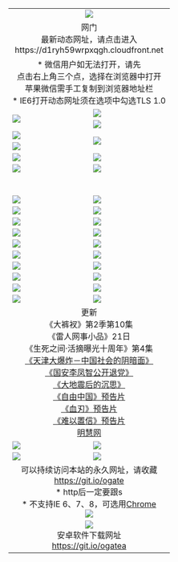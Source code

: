 ﻿<table>
  <tr></tr>
  <tr><td colspan=2 align=center><img src="https://cloud.githubusercontent.com/assets/11880933/13434984/f430fae2-e012-11e5-814f-c2df1e82b247.jpg" /></td></tr>
  <tr><td colspan=2 align=center>网门<br>最新动态网址，请点击进入
<br>https://d1ryh59wrpxqgh.cloudfront.net
    </td>
  </tr>
  <tr>
    <td colspan=2 align=center>* 微信用户如无法打开，请先<br>点击右上角三个点，选择在浏览器中打开<br>苹果微信需手工复制到浏览器地址栏
    <br>* IE6打开动态网址须在选项中勾选TLS 1.0</td>
  </tr>
  <tr>
    <td rowspan=2><a href="https://d1ryh59wrpxqgh.cloudfront.net/ogUP.aspx?name=11DKC.mp4&list=11DKC" target="_blank"><img src="https://d1ryh59wrpxqgh.cloudfront.net/Up/11DKC1.jpg" /></a></td> 
    <td><div><a href="https://d1ryh59wrpxqgh.cloudfront.net/ogUP.aspx?name=LRWS.mp4&list=LRWS" target="_blank"><img src="https://d1ryh59wrpxqgh.cloudfront.net/Up/LRWS.jpg" /></a></td>
   </tr>
  <tr>
    <td><a href="https://d1ryh59wrpxqgh.cloudfront.net/ogNiceVedio.aspx" target="_blank"><img src="https://d1ryh59wrpxqgh.cloudfront.net/Up/11TGKDY.jpg" /></a></td>
  </tr>
  <tr>
    <td><a href="https://d1ryh59wrpxqgh.cloudfront.net/ogUP.aspx?name=JQR.mp4&count=2" target="_blank"><img src="https://d1ryh59wrpxqgh.cloudfront.net/Up/JQR.jpg" /></a></td>   
    <td rowspan=2><a href="https://d1ryh59wrpxqgh.cloudfront.net/ogUP.aspx?name=JP.mp4&count=9" target="_blank"><img src="https://d1ryh59wrpxqgh.cloudfront.net/Up/JP.jpg" /></td>
  </tr>
  <tr>
    <td><a href="https://d1ryh59wrpxqgh.cloudfront.net/ogUP.aspx?name=WH.mp4" target="_blank"><img src="https://d1ryh59wrpxqgh.cloudfront.net/Up/WH.jpg" /></a></td>
  </tr>
  <tr>
    <td><a href="https://d1ryh59wrpxqgh.cloudfront.net/ogUP.aspx?name=SSZJ.mp4&list=SSZJ" target="_blank"><img src="https://d1ryh59wrpxqgh.cloudfront.net/Up/SSZJ.jpg" /></a></td>
    <td><a href="https://d1ryh59wrpxqgh.cloudfront.net/ogUP.aspx?name=1XQK.mp4&count=13" target="_blank"><img src="https://d1ryh59wrpxqgh.cloudfront.net/Up/1XQK.jpg" /></a</td>
  </tr>
  <tr>
    <td><a href="https://d1ryh59wrpxqgh.cloudfront.net/ogUP.aspx?name=ZY.mp4&count=2015|16" target="_blank"><img src="https://d1ryh59wrpxqgh.cloudfront.net/Up/ZY.jpg" /></a</td>
    <td><a href="https://d1ryh59wrpxqgh.cloudfront.net/ogUP.aspx?name=XTFY.mp4&count=B|2,A|24" target="_blank"><img src="https://d1ryh59wrpxqgh.cloudfront.net/Up/XTFY.jpg" /></a></td>
  </tr>
  <tr height="40">
  </tr>
  <tr>
    <td><a href="https://d1ryh59wrpxqgh.cloudfront.net/ogUP.aspx?name=4SQQ.mp4&list=4SQQ" target="_blank"><img src="https://d1ryh59wrpxqgh.cloudfront.net/Up/4SQQ0.jpg"/></a></td>
    <td><a href="https://d1ryh59wrpxqgh.cloudfront.net/ogUP.aspx?name=4SHQ.mp4&list=4SHQ" target="_blank"><img src="https://d1ryh59wrpxqgh.cloudfront.net/Up/4SHQ0.jpg"/></a></td>
  </tr>
  <tr>
    <td><a href="https://d1ryh59wrpxqgh.cloudfront.net/ogUP.aspx?name=4SZG.mp4&list=4SZG" target="_blank"><img src="https://d1ryh59wrpxqgh.cloudfront.net/Up/4SZG0.jpg"/></a></td>
    <td><a href="https://d1ryh59wrpxqgh.cloudfront.net/ogUP.aspx?name=4SDJ.mp4&list=4SDJ" target="_blank"><img src="https://d1ryh59wrpxqgh.cloudfront.net/Up/4SDJ0.jpg"/></a></td>
  </tr>
  <tr>
    <td><a href="https://d1ryh59wrpxqgh.cloudfront.net/ogUP.aspx?name=4SGX.mp4&list=4SGX" target="_blank"><img src="https://d1ryh59wrpxqgh.cloudfront.net/Up/4SGX0.jpg"/></a></td>
    <td><a href="https://d1ryh59wrpxqgh.cloudfront.net/ogUP.aspx?name=4SHD.mp4&list=4SHD" target="_blank"><img src="https://d1ryh59wrpxqgh.cloudfront.net/Up/4SHD0.jpg"/></a></td>
  </tr>
  <tr>
    <td><a href="https://d1ryh59wrpxqgh.cloudfront.net/ogUP.aspx?name=4CTX.mp4&list=4CTX" target="_blank"><img src="https://d1ryh59wrpxqgh.cloudfront.net/Up/4CTX0.jpg"/></a></td>
    <td><a href="https://d1ryh59wrpxqgh.cloudfront.net/ogUP.aspx?name=4CWZ.mp4&list=4CWZ" target="_blank"><img src="https://d1ryh59wrpxqgh.cloudfront.net/Up/4CWZ0.jpg"/></a></td>
  </tr>
  <tr>
    <td><a href="https://d1ryh59wrpxqgh.cloudfront.net/onUP.aspx?name=https://d25hxnyejux8es.cloudfront.net/" target="_blank"><img src="https://d1ryh59wrpxqgh.cloudfront.net/Up/0DTW.jpg"/></a></td>
    <td><a href="https://d1ryh59wrpxqgh.cloudfront.net/onUP.aspx?name=https://d240ns8up8earz.cloudfront.net/acenter/" target="_blank"><img src="https://d1ryh59wrpxqgh.cloudfront.net/Up/0TDW.jpg" /></a></td>
  </tr>
  <tr>
    <td><a href="https://d1ryh59wrpxqgh.cloudfront.net/onUP.aspx?name=https://d4508d6vomz2p.cloudfront.net/gb/nsc413.htm" target="_blank"><img src="https://d1ryh59wrpxqgh.cloudfront.net/Up/0DJY.jpg" /></a></td>
    <td><a href="https://d1ryh59wrpxqgh.cloudfront.net/onUP.aspx?name=https://d3bxwq7vzudb5l.cloudfront.net/xtr/gb/prog204.html" target="_blank"><img src="https://d1ryh59wrpxqgh.cloudfront.net/Up/0XTR.jpg" /></a></td>
  </tr>
  <tr>
    <td><a href="https://d1ryh59wrpxqgh.cloudfront.net/onUP.aspx?name=https://d3aj00iefsmfgc.cloudfront.net/" target="_blank"><img src="https://d1ryh59wrpxqgh.cloudfront.net/Up/0MHW.jpg" /></a></td>
    <td><a href="https://d1ryh59wrpxqgh.cloudfront.net/onUP.aspx?name=https://d1sbg9daat0zu5.cloudfront.net/" target="_blank"><img src="https://d1ryh59wrpxqgh.cloudfront.net/Up/0ZJW.jpg" /></a></td>
  </tr>
  <tr>
    <td><a href="https://d1ryh59wrpxqgh.cloudfront.net/ogUP.aspx?name=0FG.zip" target="_blank"><img src="https://d1ryh59wrpxqgh.cloudfront.net/Up/0FG.jpg" /></a></td>
    <td><a href="https://d1ryh59wrpxqgh.cloudfront.net/ogUP.aspx?name=0FGA.apk" target="_blank"><img src="https://d1ryh59wrpxqgh.cloudfront.net/Up/0FGA.jpg" /></a></td>
  </tr>
  <tr>
    <td><a href="https://d1ryh59wrpxqgh.cloudfront.net/ogUP.aspx?name=0U.zip" target="_blank"><img src="https://d1ryh59wrpxqgh.cloudfront.net/Up/0U.jpg" /></a></td>
    <td><a href="https://d1ryh59wrpxqgh.cloudfront.net/ogUP.aspx?name=0UA.apk" target="_blank"><img src="https://d1ryh59wrpxqgh.cloudfront.net/Up/0UA.jpg" /></a></td>
  </tr>
  <tr>
    <td><a href="https://d1ryh59wrpxqgh.cloudfront.net/ogUP.aspx?name=0iPPOTV.zip" target="_blank"><img src="https://d1ryh59wrpxqgh.cloudfront.net/Up/0iPPOTV.jpg" /></a></td>
    <td><a href="https://d1ryh59wrpxqgh.cloudfront.net/ogUP.aspx?name=0iNTD.apk" target="_blank"><img src="https://d1ryh59wrpxqgh.cloudfront.net/Up/0iNTD.jpg" /></a></td>
  </tr>
  <tr>
    <td colspan=2 align=center>更新<br>
      《大裤衩》第2季第10集<br>
      《雷人网事小品》21日<br>
      《生死之间·活摘曝光十周年》第4集</a><br>
      <a href="https://d1ryh59wrpxqgh.cloudfront.net/ogUP.aspx?name=4TJDBZ.mp4" target="_blank">《天津大爆炸－中国社会的阴暗面》</a><br>
      <a href="https://d1ryh59wrpxqgh.cloudfront.net/ogUP.aspx?name=4LFZ.mp4" target="_blank">《国安李凤智公开退党》</a><br>
      <a href="https://d1ryh59wrpxqgh.cloudfront.net/ogUP.aspx?name=4DDZHDCS.mp4" target="_blank">《大地震后的沉思》</a><br>
      <a href="https://d1ryh59wrpxqgh.cloudfront.net/ogUP.aspx?name=11ZYZG0.mp4" target="_blank">《自由中国》预告片</a><br>
      <a href="https://d1ryh59wrpxqgh.cloudfront.net/ogUP.aspx?name=11XR.mp4" target="_blank">《血刃》预告片</a><br>
      <a href="https://d1ryh59wrpxqgh.cloudfront.net/ogUP.aspx?name=11NYZX.mp4&count=2" target="_blank">《难以置信》预告片</a><br>
      <a href="https://d1ryh59wrpxqgh.cloudfront.net/onUP.aspx?name=https://www.minghui.org/" target="_blank">明慧网</a></td>
    </td>
  </tr>
  <tr>
    <td><a href="https://d1ryh59wrpxqgh.cloudfront.net/ogNice.aspx" target="_blank"><img src="https://cloud.githubusercontent.com/assets/11880933/13720378/f84bb392-e841-11e5-8739-815049dd6ff8.jpg" /></a></td>
    <td><a href="https://d1ryh59wrpxqgh.cloudfront.net/onCO.aspx?ob=600事物&op=增删改&args=WH1~%23类型6新闻%7c%23类型6评论&mode=" target="_blank"><img src="https://cloud.githubusercontent.com/assets/11880933/13720380/04d76a16-e842-11e5-8833-e627daa88802.jpg" /></a></td> 
  </tr>
  <tr>
    <td><a href="https://d1ryh59wrpxqgh.cloudfront.net/ogDY.aspx" target="_blank"><img src="https://cloud.githubusercontent.com/assets/11880933/13720384/11817090-e842-11e5-9571-7dc2f1af9f42.jpg" /></a></td>
    <td><a href="https://d1ryh59wrpxqgh.cloudfront.net/ogST.aspx" target="_blank"><img src="https://cloud.githubusercontent.com/assets/11880933/13720385/1467ea3c-e842-11e5-86df-c96c9a556aaf.jpg" /></a></td> 
  </tr>
  <!--tr>
    <td colspan=2 align=center>
      <微信可扫描以下临时二维码<br/>https://bit.ly/1mBQHW8<br/><a href="https://d1ryh59wrpxqgh.cloudfront.net/Up/0WMGDL3.png" target="_blank"><img src="https://d1ryh59wrpxqgh.cloudfront.net/Up/0WMGD3.png"/></a>
  </tr-->
  <tr>
    <td colspan=2 align=center>可以持续访问本站的永久网址，请收藏<br/><a href="https://git.io/ogate" target="_blank">https://git.io/ogate</a><br/>* http后一定要跟s<br/>* 不支持IE 6、7、8，可选用<a href="http://www.odisk.org/Upload/0ChromePortable.zip">Chrome</a><br/><a href="https://d1ryh59wrpxqgh.cloudfront.net/Up/0WMGDL2.png" target="_blank"><img src="https://d1ryh59wrpxqgh.cloudfront.net/Up/0WMGD2.png"/></a></td>
  </tr>
  <tr>
    <td colspan=2 align=center><a href="https://d1ryh59wrpxqgh.cloudfront.net/ogUP.aspx?name=0oGate.apk" target="_blank"><img src="https://cloud.githubusercontent.com/assets/11880933/13720399/75e143ee-e842-11e5-9f0a-1421f423c80f.jpg" /></a><br>安卓软件下载网址<br><a href="https://git.io/ogatea">https://git.io/ogatea</a></td>
  </tr>
  <!--tr>
    <td colspan=2 align=center>可能失效的动态网址
    </td>
  </tr-->
</table>
